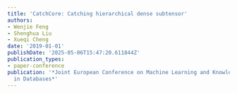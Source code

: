 ```yaml
---
title: 'CatchCore: Catching hierarchical dense subtensor'
authors:
- Wenjie Feng
- Shenghua Liu
- Xueqi Cheng
date: '2019-01-01'
publishDate: '2025-05-06T15:47:20.611844Z'
publication_types:
- paper-conference
publication: '*Joint European Conference on Machine Learning and Knowledge Discovery
  in Databases*'
---
```

